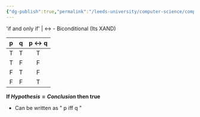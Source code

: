```yaml
---
{"dg-publish":true,"permalink":"/leeds-university/computer-science/compulsory-modules/fundamental-math-concepts/fundamentals-of-logic/propositional-logic/connectives/biconditional/","tags":["Definition"]}
---
```


'if and only if' | $\leftrightarrow$ - Biconditional (Its XAND)

| p | q | p $\leftrightarrow$ q |
|:-:|:-:|:------:|
| T | T | T | 
| T | F | F |
| F | T | F |
| F | F | T |
**If $Hypothesis = Conclusion$ then true**
- Can be written as " p iff q " 